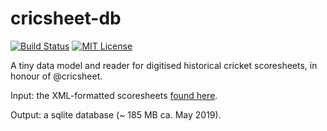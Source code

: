cricsheet-db
============

[![Build Status](https://travis-ci.org/berianjames/cricsheet-db.svg?branch=master)](https://travis-ci.org/berianjames/cricsheet-db)
[![MIT License](https://img.shields.io/badge/license-MIT-blue.svg)](https://github.com/berianjames/cricsheet-db/blob/master/LICENSE)

A tiny data model and reader for digitised historical cricket scoresheets, in honour of @cricsheet.

Input: the XML-formatted scoresheets [found here](https://github.com/cricsheet/cricsheet-xml).

Output: a sqlite database (~ 185 MB ca. May 2019).
